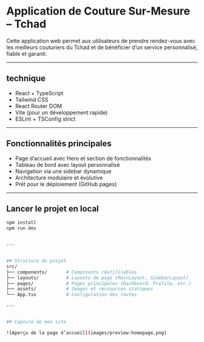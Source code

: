 #  Application de Couture Sur-Mesure – Tchad 

Cette application web permet aux utilisateurs de prendre rendez-vous avec les meilleurs couturiers du Tchad et de bénéficier d’un service personnalisé, fiable et garanti.

---

## technique

-  React + TypeScript
-  Tailwind CSS
-  React Router DOM
-  Vite (pour un développement rapide)
- ESLint + TSConfig strict

---

##  Fonctionnalités principales

- Page d’accueil avec Hero et section de fonctionnalités
- Tableau de bord avec layout personnalisé
- Navigation via une sidebar dynamique
- Architecture modulaire et évolutive
- Prêt pour le déploiement (GitHub pages)

---

## Lancer le projet en local

```bash
npm install
npm run dev


---


## Structure du projet
src/
├── components/       # Composants réutilisables
├── layouts/          # Layouts de page (MainLayout, SidebarLayout)
├── pages/            # Pages principales (Dashboard, Profile, etc.)
├── assets/           # Images et ressources statiques
└── App.tsx           # Configuration des routes

---


## Capture de mon site

![Aperçu de la page d’accueil](images/preview-homepage.png)
